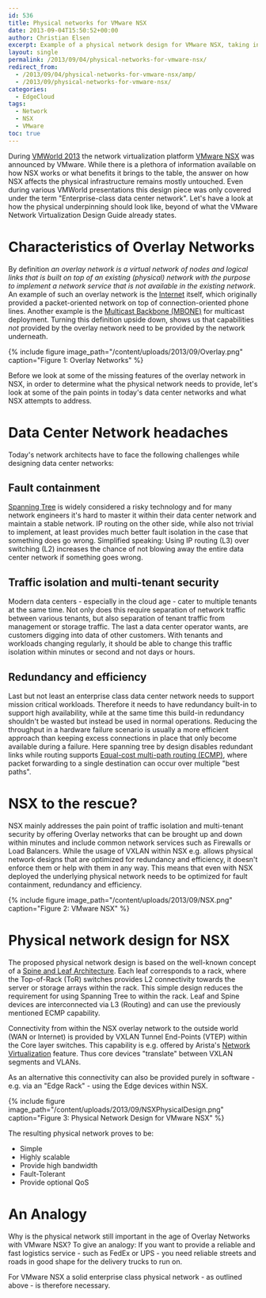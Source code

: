 ```yaml
---
id: 536
title: Physical networks for VMware NSX
date: 2013-09-04T15:50:52+00:00
author: Christian Elsen
excerpt: Example of a physical network design for VMware NSX, taking into consideration fault containment, traffic isolation. multi-tenant security and redundancy.
layout: single
permalink: /2013/09/04/physical-networks-for-vmware-nsx/
redirect_from:
  - /2013/09/04/physical-networks-for-vmware-nsx/amp/
  - /2013/09/physical-networks-for-vmware-nsx/
categories:
  - EdgeCloud
tags:
  - Network
  - NSX
  - VMware
toc: true
---
```

During [VMWorld 2013](https://www.vmworld.com/community/sessions/2013) the network virtualization platform [VMware NSX](http://www.vmware.com/products/nsx.html) was announced by VMware. While there is a plethora of information available on how NSX works or what benefits it brings to the table, the answer on how NSX affects the physical infrastructure remains mostly untouched. Even during various VMWorld presentations this design piece was only covered under the term "Enterprise-class data center network". Let's have a look at how the physical underpinning should look like, beyond of what the VMware Network Virtualization Design Guide already states.

# Characteristics of Overlay Networks

By definition *an overlay network is a virtual network of nodes and logical links that is built on top of an existing (physical) network with the purpose to implement a network service that is not available in the existing network*. An example of such an overlay network is the [Internet](https://en.wikipedia.org/wiki/Internet#Infrastructure) itself, which originally provided a packet-oriented network on top of connection-oriented phone lines. Another example is the [Multicast Backbone (MBONE)](https://en.wikipedia.org/wiki/Mbone) for multicast deployment. Turning this definition upside down, shows us that capabilities *not* provided by the overlay network need to be provided by the network underneath.

{% include figure image_path="/content/uploads/2013/09/Overlay.png" caption="Figure 1: Overlay Networks" %}

Before we look at some of the missing features of the overlay network in NSX, in order to determine what the physical network needs to provide, let's look at some of the pain points in today's data center networks and what NSX attempts to address.

# Data Center Network headaches

Today's network architects have to face the following challenges while designing data center networks:

## Fault containment

[Spanning Tree](https://en.wikipedia.org/wiki/Spanning_Tree_Protocol) is widely considered a risky technology and for many network engineers it's hard to master it within their data center network and maintain a stable network. IP routing on the other side, while also not trivial to implement, at least provides much better fault isolation in the case that something does go wrong. Simplified speaking: Using IP routing (L3) over switching (L2) increases the chance of not blowing away the entire data center network if something goes wrong.

## Traffic isolation and multi-tenant security

Modern data centers - especially in the cloud age - cater to multiple tenants at the same time. Not only does this require separation of network traffic between various tenants, but also separation of tenant traffic from management or storage traffic. The last a data center operator wants, are customers digging into data of other customers. With tenants and workloads changing regularly, it should be able to change this traffic isolation within minutes or second and not days or hours.

## Redundancy and efficiency

Last but not least an enterprise class data center network needs to support mission critical workloads. Therefore it needs to have redundancy built-in to support high availability, while at the same time this build-in redundancy shouldn't be wasted but instead be used in normal operations. Reducing the throughput in a hardware failure scenario is usually a more efficient approach than keeping excess connections in place that only become available during a failure. Here spanning tree by design disables redundant links while routing supports [Equal-cost multi-path routing (ECMP)](https://en.wikipedia.org/wiki/Equal-cost_multi-path_routing), where packet forwarding to a single destination can occur over multiple "best paths".

# NSX to the rescue?

NSX mainly addresses the pain point of traffic isolation and multi-tenant security by offering Overlay networks that can be brought up and down within minutes and include common network services such as Firewalls or Load Balancers. While the usage of VXLAN within NSX e.g. allows physical network designs that are optimized for redundancy and efficiency, it doesn't enforce them or help with them in any way. This means that even with NSX deployed the underlying physical network needs to be optimized for fault containment, redundancy and efficiency.

{% include figure image_path="/content/uploads/2013/09/NSX.png" caption="Figure 2: VMware NSX" %}

# Physical network design for NSX

The proposed physical network design is based on the well-known concept of a [Spine and Leaf Architecture](http://www.cisco.com/c/dam/en/us/td/docs/solutions/Enterprise/Data_Center/MSDC/1-0/MSDC_AAG_1.pdf). Each leaf corresponds to a rack, where the Top-of-Rack (ToR) switches provides L2 connectivity towards the server or storage arrays within the rack. This simple design reduces the requirement for using Spanning Tree to within the rack. Leaf and Spine devices are interconnected via L3 (Routing) and can use the previously mentioned ECMP capability.

Connectivity from within the NSX overlay network to the outside world (WAN or Internet) is provided by VXLAN Tunnel End-Points (VTEP) within the Core layer switches. This capability is e.g. offered by Arista's [Network Virtualization](https://www.arista.com/en/solutions/network-virtualization) feature. Thus core devices "translate" between VXLAN segments and VLANs.

As an alternative this connectivity can also be provided purely in software - e.g. via an "Edge Rack" - using the Edge devices within NSX.

{% include figure image_path="/content/uploads/2013/09/NSXPhysicalDesign.png" caption="Figure 3: Physical Network Design for VMware NSX" %}

The resulting physical network proves to be:

* Simple
* Highly scalable
* Provide high bandwidth
* Fault-Tolerant
* Provide optional QoS

# An Analogy

Why is the physical network still important in the age of Overlay Networks with VMware NSX? To give an analogy: If you want to provide a reliable and fast logistics service - such as FedEx or UPS - you need reliable streets and roads in good shape for the delivery trucks to run on.

For VMware NSX a solid enterprise class physical network - as outlined above - is therefore necessary.
